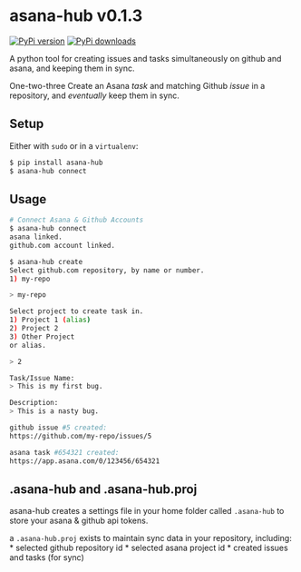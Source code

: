 # asana-hub v0.1.3

[![PyPi version](https://img.shields.io/pypi/v/asana-hub.svg)](https://pypi.python.org/pypi/asana-hub)
[![PyPi downloads](https://img.shields.io/pypi/dm/asana-hub.svg)](https://pypi.python.org/pypi/asana-hub)

A python tool for creating issues and tasks simultaneously on github and asana, and keeping them in sync.

One-two-three Create an Asana *task* and matching Github *issue* in a repository,
and _eventually_ keep them in sync.

## Setup

Either with `sudo` or in a `virtualenv`:

```bash
$ pip install asana-hub
$ asana-hub connect
```

## Usage

```bash
# Connect Asana & Github Accounts
$ asana-hub connect
asana linked.
github.com account linked.

$ asana-hub create
Select github.com repository, by name or number.
1) my-repo

> my-repo

Select project to create task in.
1) Project 1 (alias)
2) Project 2
3) Other Project
or alias.

> 2

Task/Issue Name:
> This is my first bug.

Description:
> This is a nasty bug.

github issue #5 created:
https://github.com/my-repo/issues/5

asana task #654321 created:
https://app.asana.com/0/123456/654321

```

## .asana-hub and .asana-hub.proj

asana-hub creates a settings file in your home folder called `.asana-hub` to store your asana & github api tokens.

a `.asana-hub.proj` exists to maintain sync data in your repository, including:
    * selected github repository id
    * selected asana project id
    * created issues and tasks (for sync)


